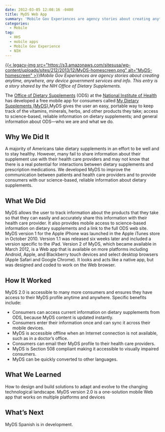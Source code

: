 ```yaml
---
date: 2012-03-05 12:08:16 -0400
title: MyDS Web App
summary: 'Mobile Gov Experiences are agency stories about creating anytime, anywhere, any device government services and info. This entry is a story shared by the NIH Office of Dietary Supplements. The Office of Dietary Supplements (ODS) at the National Institute of Health has developed a free mobile app for consumers called My Dietary Supplements (MyDS).MyDS gives the user'
categories:
  - Mobile
tag:
  - HHS
  - mobile apps
  - Mobile Gov Experience
  - NIH
---
```


[{{< legacy-img src="https://s3.amazonaws.com/sitesusa/wp-content/uploads/sites/212/2013/12/MyDS-homescreen.png" alt="MyDS-homescreen" >}}](https://s3.amazonaws.com/sitesusa/wp-content/uploads/sites/212/2013/12/MyDS-homescreen.png)_Mobile Gov Experiences are agency stories about creating anytime, anywhere, any device government services and info. This entry is a story shared by the NIH Office of Dietary Supplements._

The <a href="http://ods.od.nih.gov/" rel="nofollow">Office of Dietary Supplements</a> (ODS) at the <a href="http://www.nih.gov/" rel="nofollow">National Institute of Health</a> has developed a free mobile app for consumers called <a href="http://ods.od.nih.gov/About/mobile/aboutmyds.aspx" rel="nofollow">My Dietary Supplements (MyDS).</a>MyDS gives the user an easy, portable way to keep track of the vitamins, minerals, herbs, and other products they take; access to science-based, reliable information on dietary supplements; and general information about ODS—who we are and what we do.

## Why We Did It

A majority of Americans take dietary supplements in an effort to be well and to stay healthy. However, many fail to share information about their supplement use with their health care providers and may not know that there is a real potential for interactions between dietary supplements and prescription medications. We developed MyDS to improve the communication between patients and health care providers and to provide consumers with our science-based, reliable information about dietary supplements.

## What We Did

MyDS allows the user to track information about the products that they take so that they can easily and accurately share this information with their health care provider. It also provides mobile access to science-based information on dietary supplements and a link to the full ODS web site. MyDS version 1 for the Apple iPhone was launched in the Apple iTunes store in October 2010. Version 1.1 was released six weeks later and included a version specific to the iPad. Version 2 of MyDS, which became available in March 2012, is a Web app that is available on more platforms including Android, Apple, and Blackberry touch devices and select desktop browsers (Apple Safari and Google Chrome). It looks and acts like a native app, but was designed and coded to work on the Web browser.

## How It Worked

MyDS 2.0 is accessible to many more consumers and ensures they have access to their MyDS profile anytime and anywhere. Specific benefits include:

  * Consumers can access current information on dietary supplements from ODS, because MyDS content is updated instantly.
  * Consumers enter their information once and can sync it across their mobile devices.
  * MyDS is accessible offline when an Internet connection is not available, such as in a doctor’s office.
  * Consumers can email their MyDS profile to their health care providers.
  * MyDS is Section 508 compliant making it accessible to visually impaired consumers.
  * MyDS can be quickly converted to other languages.

## What We Learned

How to design and build solutions to adapt and evolve to the changing technological landscape. MyDS version 2.0 is a one-solution mobile Web app that works on multiple platforms and devices

## What&#8217;s Next

MyDS Spanish is in development.
